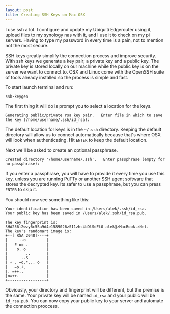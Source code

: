 ```yaml
---
layout: post
title: Creating SSH Keys on Mac OSX
---
```


I use ssh a lot. I configure and update my Ubiquiti Edgerouter using it, upload files to my synology nas with it, and I use it to check on my pi servers. Having to type my password in every time is a pain, not to mention not the most secure.

SSH keys greatly simplify the connection process and improve security. With ssh keys we generate a key pair; a private key and a public key. The private key is stored locally on our machine while the public key is on the server we want to connect to. OSX and Linux come with the OpenSSH suite of tools already installed so the process is simple and fast.

To start launch terminal and run:

`ssh-keygen`

The first thing it will do is prompt you to select a location for the keys. 

`Generating public/private rsa key pair.  
Enter file in which to save the key (/home/username/.ssh/id_rsa):`

The default location for keys is in the `~/.ssh` directory. Keeping the default directory will allow us to connect automatically because that's where OSX will look when authenticating. Hit `ENTER` to keep the default location.

Next we'll be asked to create an optional passphrase.

`Created directory '/home/username/.ssh'.  
Enter passphrase (empty for no passphrase):`

If you enter a passphrase, you will have to provide it every time you use this key, unless you are running PuTTy or another SSH agent software that stores the decrypted key. Its safer to use a passphrase, but you can press `ENTER` to skip it.

You should now see something like this:  

```
Your identification has been saved in /Users/alek/.ssh/id_rsa.
Your public key has been saved in /Users/alek/.ssh/id_rsa.pub.  

The key fingerprint is:  
SHA256:2wzy6c5Sa9d4e1589026zS11zhs4bDlSdFt0 alek@zMacBook.zNet. 
The key's randomart image is:  
+--[ RSA 2048]----+  
|     ..o         |  
|   E o= .        |  
|    o. o         |  
|        ..       |  
|      ..S        |  
| + . =o.*... o   |  
|   =o.+.         |  
|. =++..          |  
|o=++.            |  
+-----------------+
```

Obviously, your directory and fingerprint will be different, but the premise is the same. Your private key will be named `id_rsa` and your public will be `id_rsa.pub`. You can now copy your public key to your server and automate the connection proccess.
